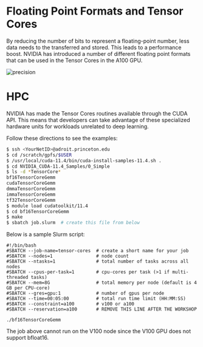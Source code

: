 # Floating Point Formats and Tensor Cores

By reducing the number of bits to represent a floating-point number, less data needs to the transferred and stored. This leads to a performance boost. NVIDIA has introduced a number of different floating point formats that can be used in the Tensor Cores in the A100 GPU.

![precision](https://blogs.nvidia.com/wp-content/uploads/2020/05/tf32-Mantissa-chart-hi-res-FINAL.png.webp)

# HPC

NVIDIA has made the Tensor Cores routines available through the CUDA API. This means that developers can take advantage of these specialized hardware units for workloads unrelated to deep learning.

Follow these directions to see the examples:

```bash
$ ssh <YourNetID>@adroit.princeton.edu
$ cd /scratch/gpfs/$USER
$ /usr/local/cuda-11.4/bin/cuda-install-samples-11.4.sh .
$ cd NVIDIA_CUDA-11.4_Samples/0_Simple
$ ls -d *TensorCore*
bf16TensorCoreGemm
cudaTensorCoreGemm
dmmaTensorCoreGemm
immaTensorCoreGemm
tf32TensorCoreGemm
$ module load cudatoolkit/11.4
$ cd bf16TensorCoreGemm
$ make
$ sbatch job.slurm  # create this file from below
```

Below is a sample Slurm script:

```
#!/bin/bash
#SBATCH --job-name=tensor-cores  # create a short name for your job
#SBATCH --nodes=1                # node count
#SBATCH --ntasks=1               # total number of tasks across all nodes
#SBATCH --cpus-per-task=1        # cpu-cores per task (>1 if multi-threaded tasks)
#SBATCH --mem=8G                 # total memory per node (default is 4 GB per CPU-core)
#SBATCH --gres=gpu:1             # number of gpus per node
#SBATCH --time=00:05:00          # total run time limit (HH:MM:SS)
#SBATCH --constraint=a100        # v100 or a100
#SBATCH --reservation=a100       # REMOVE THIS LINE AFTER THE WORKSHOP

./bf16TensorCoreGemm
```

The job above cannot run on the V100 node since the V100 GPU does not support bfloat16.
